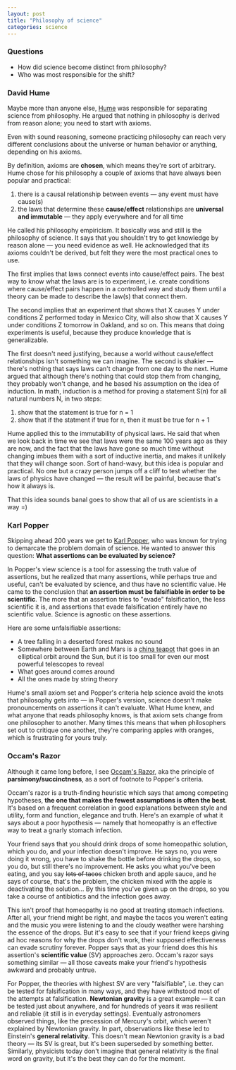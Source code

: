 ```yaml
---
layout: post
title: "Philosophy of science"
categories: science
---
```


### Questions
- How did science become distinct from philosophy?
- Who was most responsible for the shift?


### David Hume
Maybe more than anyone else, [Hume](https://en.wikipedia.org/wiki/David_Hume) was responsible for separating science from philosophy. He argued that nothing in philosophy is derived from reason alone; you need to start with axioms.

Even with sound reasoning, someone practicing philosophy can reach very different conclusions about the universe or human behavior or anything, depending on his axioms.

By definition, axioms are __chosen__, which means they're sort of arbitrary. Hume chose for his philosophy a couple of axioms that have always been popular and practical:

1. there is a causal relationship between events &mdash; any event must have cause(s)
2. the laws that determine these __cause/effect__ relationships are __universal and immutable__ &mdash; they apply everywhere and for all time

He called his philosophy empiricism. It basically was and still is the philosophy of science. It says that you shouldn't try to get knowledge by reason alone &mdash; you need evidence as well. He acknowledged that its axioms couldn't be derived, but felt they were the most practical ones to use.

The first implies that laws connect events into cause/effect pairs. The best way to know what the laws are is to experiment, i.e. create conditions where cause/effect pairs happen in a controlled way and study them until a theory can be made to describe the law(s) that connect them.

The second implies that an experiment that shows that X causes Y under conditions Z performed today in Mexico City, will also show that X causes Y under conditions Z tomorrow in Oakland, and so on. This means that doing experiments is useful, because they produce knowledge that is generalizable.

The first doesn't need justifying, because a world without cause/effect relationships isn't something we can imagine. The second is shakier &mdash; there's nothing that says laws can't change from one day to the next. Hume argued that although there's nothing that could stop them from changing, they probably won't change, and he based his assumption on the idea of induction. In math, induction is a method for proving a statement S(n) for all natural numbers N, in two steps:

1. show that the statement is true for n = 1
2. show that if the statment if true for n, then it must be true for n + 1

Hume applied this to the immutability of physical laws. He said that when we look back in time we see that laws were the same 100 years ago as they are now, and the fact that the laws have gone so much time without changing imbues them with a sort of inductive inertia, and makes it unlikely that they will change soon. Sort of hand-wavy, but this idea is popular and practical. No one but a crazy person jumps off a cliff to test whether the laws of physics have changed &mdash; the result will be painful, because that's how it always is.

That this idea sounds banal goes to show that all of us are scientists in a way =)


### Karl Popper
Skipping ahead 200 years we get to [Karl Popper](https://en.wikipedia.org/wiki/Karl_Popper), who was known for trying to demarcate the problem domain of science. He wanted to answer this question: __What assertions can be evaluated by science?__

In Popper's view science is a tool for assessing the truth value of assertions, but he realized that many assertions, while perhaps true and useful, can't be evaluated by science, and thus have no scientific value. He came to the conclusion that __an assertion must be falsifiable in order to be scientific__. The more that an assertion tries to "evade" falsification, the less scientific it is, and assertions that evade falsification entirely have no scientific value. Science is agnostic on these assertions.

Here are some unfalsifiable assertions:

* A tree falling in a deserted forest makes no sound
* Somewhere between Earth and Mars is a [china teapot](https://en.wikipedia.org/wiki/Russell%27s_teapot) that goes in an elliptical orbit around the Sun, but it is too small for even our most powerful telescopes to reveal
* What goes around comes around
* All the ones made by string theory

Hume's small axiom set and Popper's criteria help science avoid the knots that philosophy gets into &mdash; in Popper's version, science doesn't make pronouncements on assertions it can't evaluate. What Hume knew, and what anyone that reads philosophy knows, is that axiom sets change from one philosopher to another. Many times this means that when philosophers set out to critique one another, they're comparing apples with oranges, which is frustrating for yours truly.


### Occam's Razor
Although it came long before, I see [Occam's Razor](https://en.wikipedia.org/wiki/Occam%27s_razor), aka the principle of __parsimony/succinctness__, as a sort of footnote to Popper's criteria.

Occam's razor is a truth-finding heuristic which says that among competing hypotheses, __the one that makes the fewest assumptions is often the best__. It's based on a frequent correlation in good explanations between style and utility, form and function, elegance and truth. Here's an example of what it says about a poor hypothesis &mdash; namely that homeopathy is an effective way to treat a gnarly stomach infection.

Your friend says that you should drink drops of some homeopathic solution, which you do, and your infection doesn't improve. He says no, you were doing it wrong, you have to shake the bottle before drinking the drops, so you do, but still there's no improvement. He asks you what you've been eating, and you say <s>lots of tacos</s> chicken broth and apple sauce, and he says of course, that's the problem, the chicken mixed with the apple is deactivating the solution... By this time you've given up on the drops, so you take a course of antibiotics and the infection goes away.

This isn't proof that homeopathy is no good at treating stomach infections. After all, your friend might be right, and maybe the tacos you weren't eating and the music you were listening to and the cloudy weather were harshing the essence of the drops. But it's easy to see that if your friend keeps giving ad hoc reasons for why the drops don't work, their supposed effectiveness can evade scrutiny forever. Popper says that as your friend does this his assertion's __scientific value__ (SV) approaches zero. Occam's razor says something similar &mdash; all those caveats make your friend's hypothesis awkward and probably untrue.

For Popper, the theories with highest SV are very "falsifiable", i.e. they can be tested for falsification in many ways, and they have withstood most of the attempts at falsification. __Newtonian gravity__ is a great example &mdash; it can be tested just about anywhere, and for hundreds of years it was resilient and reliable (it still is in everyday settings). Eventually astronomers observed things, like the precession of Mercury's orbit, which weren't explained by Newtonian gravity. In part, observations like these led to Einstein's __general relativity__. This doesn't mean Newtonion gravity is a bad theory &mdash; its SV is great, but it's been superseded by something better. Similarly, physicists today don't imagine that general relativity is the final word on gravity, but it's the best they can do for the moment.
